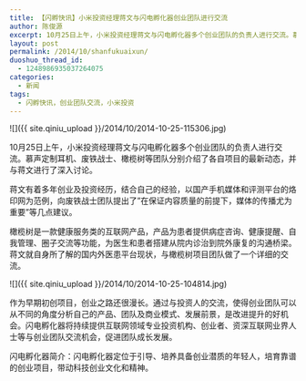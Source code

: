 ```yaml
---
title: 【闪孵快讯】小米投资经理蒋文与闪电孵化器创业团队进行交流
author: 陈俊源
excerpt: 10月25日上午，小米投资经理蒋文与闪电孵化器多个创业团队的负责人进行交流。慕声定制耳机、废铁战士、橄榄树等团队分别介绍了各自项目的最新动态，并与蒋文进行了深入讨论。
layout: post
permalink: /2014/10/shanfukuaixun/
duoshuo_thread_id:
  - 1248986935037264075
categories:
  - 新闻
tags:
  - 闪孵快讯，创业团队交流，小米投资
---
```


![]({{ site.qiniu_upload }}/2014/10/2014-10-25-115306.jpg)


10月25日上午，小米投资经理蒋文与闪电孵化器多个创业团队的负责人进行交流。慕声定制耳机、废铁战士、橄榄树等团队分别介绍了各自项目的最新动态，并与蒋文进行了深入讨论。

蒋文有着多年创业及投资经历，结合自己的经验，以国产手机媒体和评测平台的烙印网为范例，向废铁战士团队提出了&#8221;在保证内容质量的前提下，媒体的传播尤为重要&#8221;等几点建议。


橄榄树是一款健康服务类的互联网产品，产品为患者提供病症咨询、健康提醒、自我管理、圈子交流等功能，为医生和患者搭建从院内诊治到院外康复的沟通桥梁。蒋文就自身所了解的国内外医患平台现状，与橄榄树项目团队做了一个详细的交流。


![]({{ site.qiniu_upload }}/2014/10/2014-10-25-104814.jpg)

作为早期初创项目，创业之路还很漫长。通过与投资人的交流，使得创业团队可以从不同的角度分析自己的产品、团队及商业模式、发展前景，是改进提升的好机会。闪电孵化器将持续提供互联网领域专业投资机构、创业者、资深互联网业界人士等与创业团队交流机会，促进团队成长发展。


闪电孵化器简介：闪电孵化器定位于引导、培养具备创业潜质的年轻人，培育靠谱的创业项目，带动科技创业文化和精神。
